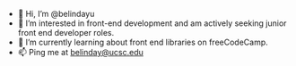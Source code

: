 - 👋 Hi, I’m @belindayu
- 👀 I’m interested in front-end development and am actively seeking junior front end developer roles.
- 🌱 I’m currently learning about front end libraries on freeCodeCamp.
- 📫 Ping me at belinday@ucsc.edu
